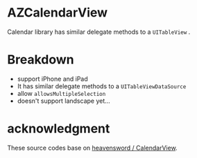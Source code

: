 # AZCalendarView

Calendar library has similar delegate methods to a `UITableView` .

# Breakdown

* support iPhone and iPad
* It has similar delegate methods to a `UITableViewDataSource`
* allow `allowsMultipleSelection`
* doesn't support landscape yet...


# acknowledgment

These source codes base on [heavensword / CalendarView](https://github.com/heavensword/CalendarView "heavensword / CalendarView").
